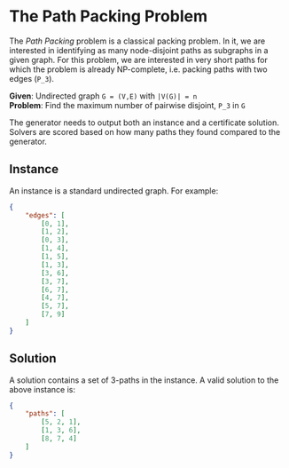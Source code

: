 # The Path Packing Problem

The *Path Packing* problem is a classical packing problem. In it, we are interested in identifying as many node-disjoint
paths as subgraphs in a given graph. For this problem, we are interested in very short paths for which the problem is
already NP-complete, i.e. packing paths with two edges (`P_3`).

**Given**: Undirected graph `G = (V,E)` with `|V(G)| = n`  
**Problem**: Find the maximum number of pairwise disjoint, `P_3` in `G`

The generator needs to output both an instance and a certificate solution. Solvers are scored based on how many paths
they found compared to the generator.

## Instance

An instance is a standard undirected graph. For example:

```json
{
    "edges": [
        [0, 1],
        [1, 2],
        [0, 3],
        [1, 4],
        [1, 5],
        [1, 3],
        [3, 6],
        [3, 7],
        [6, 7],
        [4, 7],
        [5, 7],
        [7, 9]
    ]
}
```

## Solution

A solution contains a set of 3-paths in the instance. A valid solution to the above instance is:

```json
{
    "paths": [
        [5, 2, 1],
        [1, 3, 6],
        [8, 7, 4]
    ]
}
```

